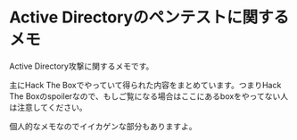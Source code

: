 # Active Directoryのペンテストに関するメモ

Active Directory攻撃に関するメモです。

主にHack The Boxでやっていて得られた内容をまとめています。つまりHack The Boxのspoilerなので、もしご覧になる場合はここにあるboxをやってない人は注意してください。

個人的なメモなのでイイカゲンな部分もありますよ。

